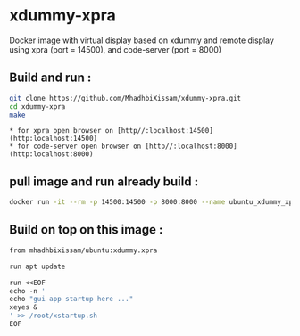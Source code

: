 # xdummy-xpra
Docker image with virtual display based on xdummy and remote display using xpra (port = 14500), and code-server (port = 8000)

## Build and run  : 
```bash
git clone https://github.com/MhadhbiXissam/xdummy-xpra.git
cd xdummy-xpra
make
```
    * for xpra open browser on [http//:localhost:14500](http:localhost:14500)
    * for code-server open browser on [http//:localhost:8000](http:localhost:8000)

## pull image and run already build : 
```bash
docker run -it --rm -p 14500:14500 -p 8000:8000 --name ubuntu_xdummy_xpra mhadhbixissam/ubuntu:xdummy.xpra   
```

## Build on top on this image  : 
```dockerfile
from mhadhbixissam/ubuntu:xdummy.xpra 

run apt update 

run <<EOF
echo -n '
echo "gui app startup here ..."
xeyes & 
' >> /root/xstartup.sh
EOF

```
